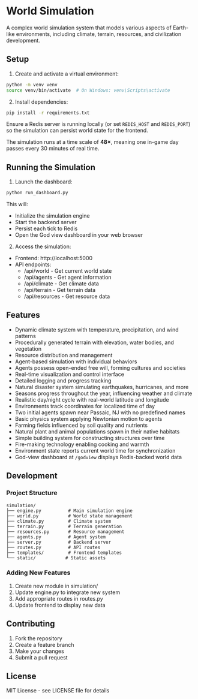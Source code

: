 # World Simulation

A complex world simulation system that models various aspects of Earth-like environments, including climate, terrain, resources, and civilization development.

## Setup

1. Create and activate a virtual environment:
```bash
python -m venv venv
source venv/bin/activate  # On Windows: venv\Scripts\activate
```

2. Install dependencies:
```bash
pip install -r requirements.txt
```

Ensure a Redis server is running locally (or set `REDIS_HOST` and `REDIS_PORT`)
so the simulation can persist world state for the frontend.

The simulation runs at a time scale of **48×**, meaning one in-game day
passes every 30 minutes of real time.

## Running the Simulation

1. Launch the dashboard:
```bash
python run_dashboard.py
```

This will:
- Initialize the simulation engine
- Start the backend server
- Persist each tick to Redis
- Open the God view dashboard in your web browser

2. Access the simulation:
- Frontend: http://localhost:5000
- API endpoints:
  - /api/world - Get current world state
  - /api/agents - Get agent information
  - /api/climate - Get climate data
  - /api/terrain - Get terrain data
  - /api/resources - Get resource data

## Features

- Dynamic climate system with temperature, precipitation, and wind patterns
- Procedurally generated terrain with elevation, water bodies, and vegetation
- Resource distribution and management
- Agent-based simulation with individual behaviors
- Agents possess open-ended free will, forming cultures and societies
- Real-time visualization and control interface
- Detailed logging and progress tracking
- Natural disaster system simulating earthquakes, hurricanes, and more
- Seasons progress throughout the year, influencing weather and climate
- Realistic day/night cycle with real-world latitude and longitude
- Environments track coordinates for localized time of day
- Two initial agents spawn near Passaic, NJ with no predefined names
- Basic physics system applying Newtonian motion to agents
- Farming fields influenced by soil quality and nutrients
- Natural plant and animal populations spawn in their native habitats
- Simple building system for constructing structures over time
- Fire-making technology enabling cooking and warmth
- Environment state reports current world time for synchronization
- God-view dashboard at `/godview` displays Redis-backed world data



## Development

### Project Structure
```
simulation/
├── engine.py          # Main simulation engine
├── world.py           # World state management
├── climate.py         # Climate system
├── terrain.py         # Terrain generation
├── resources.py       # Resource management
├── agents.py          # Agent system
├── server.py          # Backend server
├── routes.py          # API routes
├── templates/         # Frontend templates
└── static/           # Static assets
```

### Adding New Features
1. Create new module in simulation/
2. Update engine.py to integrate new system
3. Add appropriate routes in routes.py
4. Update frontend to display new data

## Contributing

1. Fork the repository
2. Create a feature branch
3. Make your changes
4. Submit a pull request

## License

MIT License - see LICENSE file for details
